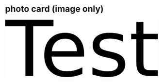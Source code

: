 # photo card (image only)

![ihl6e963590e9b33a4ff2a01efe047e3ef6a5.png](f366f8bedd8e42e68c32e88bfdc6ca31.png)
